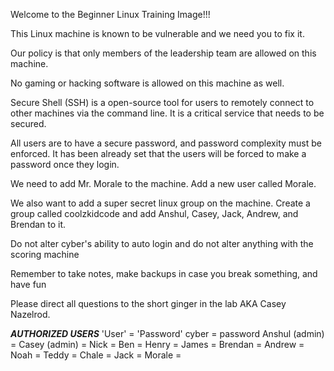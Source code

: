 Welcome to the Beginner Linux Training Image!!!  

This Linux machine is known to be vulnerable and we need you to fix it.

Our policy is that only members of the leadership team are 
allowed on this machine.

No gaming or hacking software is allowed on this machine as well.

Secure Shell (SSH) is a open-source tool for users to remotely connect to 
other machines via the command line. It is a critical service that needs
to be secured.

All users are to have a secure password, and password complexity must be 
enforced. It has been already set that the users will be forced to make a password once they 
login.

We need to add Mr. Morale to the machine. Add a new user called Morale.

We also want to add a super secret linux group on the machine. Create a group called coolzkidcode and add Anshul, Casey, Jack, Andrew, and Brendan to it.

Do not alter cyber's ability to auto login and do not alter anything with 
the scoring machine

Remember to take notes, make backups in case you break something, and have fun

Please direct all questions to the short ginger in the lab AKA Casey Nazelrod.


***AUTHORIZED USERS***
'User' = 'Password'
cyber = password
Anshul (admin) =
Casey (admin) =
Nick = 
Ben =
Henry = 
James =
Brendan =
Andrew =
Noah =
Teddy = 
Chale =
Jack =
Morale =

